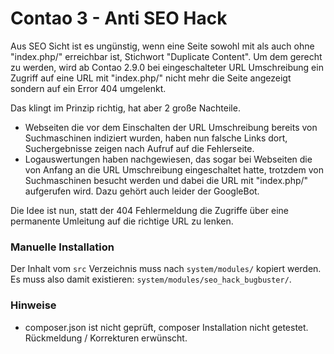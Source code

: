 Contao 3 - Anti SEO Hack
========================

Aus SEO Sicht ist es ungünstig, wenn eine Seite sowohl mit als auch ohne "index.php/" erreichbar ist, Stichwort "Duplicate Content". Um dem gerecht zu werden, wird ab Contao 2.9.0 bei eingeschalteter URL Umschreibung ein Zugriff auf eine URL mit "index.php/" nicht mehr die Seite angezeigt sondern auf ein Error 404 umgelenkt.

Das klingt im Prinzip richtig, hat aber 2 große Nachteile.

* Webseiten die vor dem Einschalten der URL Umschreibung bereits von Suchmaschinen indiziert wurden, haben nun falsche Links dort, Suchergebnisse zeigen nach Aufruf auf die Fehlerseite.
* Logauswertungen haben nachgewiesen, das sogar bei Webseiten die von Anfang an die URL Umschreibung eingeschaltet hatte, trotzdem von Suchmaschinen besucht werden und dabei die URL mit "index.php/" aufgerufen wird. Dazu gehört auch leider der GoogleBot.

Die Idee ist nun, statt der 404 Fehlermeldung die Zugriffe über eine permanente Umleitung auf die richtige URL zu lenken.

### Manuelle Installation

Der Inhalt vom `src` Verzeichnis muss nach `system/modules/` kopiert werden. Es muss also damit existieren: `system/modules/seo_hack_bugbuster/`.

### Hinweise
* composer.json ist nicht geprüft, composer Installation nicht getestet. Rückmeldung / Korrekturen erwünscht.

